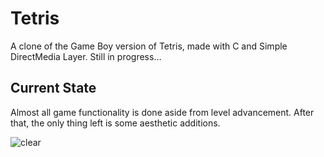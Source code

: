 # Tetris

A clone of the Game Boy version of Tetris, made with C and Simple DirectMedia Layer. Still in progress...

## Current State

Almost all game functionality is done aside from level advancement. After that, the only thing left is some aesthetic additions.

![clear](https://user-images.githubusercontent.com/95873993/222311601-e0bf14d5-b213-431a-831e-f43ba8a25058.gif)
